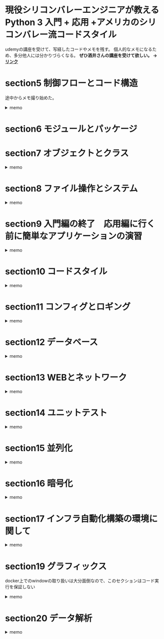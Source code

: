 # 現役シリコンバレーエンジニアが教えるPython 3 入門 + 応用 +アメリカのシリコンバレー流コードスタイル

udemyの講座を受けて、写経したコードやメモを残す。
個人的なメモになるため、多分他人には分かりづらくなる。
**ぜひ酒井さんの講座を受けて欲しい。 -> [リンク](https://www.udemy.com/course/python-beginner/)**

# section5 制御フローとコード構造
途中からメモ撮り始めた。
<details>
<summary>memo</summary>

- デフォルト引数で注意すること
空のリストをデフォルト引数に設定して、二回実行すると二回目の実行時にはリスト要素は2こにな。
これは参照渡しで一度目のリストを呼び出してしまっているから。
そのため、空のリストを渡すのではなく、実行時にリストの指定がなければ生成するようにすること。



- 関数の引数にはタプルや辞書を渡せ、タプルなら*args、辞書なら**kwargsで指定する。
引数設定の順序はアスタリスクの少ない順。辞書を作って入れるというのはよくあるらしい。

- Docstringはチームに夜が、なるべく書く癖をつけよう。

- 関数ない関数の作るシーンは、他の箇所で使わないがその関数内では繰り返し使うとか、煩雑になりそうな時に作る

- クロージャーは、呼び出した時に初めて実行して欲しい。scalaの遅延評価っぽい。

- デコレータは関数の前後に処理を付随させたい時に付け加える。汎用的に使う処理はデコレータにしちゃうとかかな？例えば処理時間を測るとか。

```
# 時間測定のデコレータ
import time


def measure_time(func):
    def wrapper(*args, **kwargs):
        start = time.time()
        result = func(*args, **kwargs)
        elapsed_time = time.time() - start
        print("elapsed_time:{0}".format(elapsed_time) + "[sec]")
        return result

    return wrapper
```

- ラムダ式は同じような処理をするが関数にするほど変更箇所がない時に使う？

- ジェネレータは反復処理をするさ際に、要素を取り出して生成するもの。`next`で次の要素を取り出すが、実行するたびにジェネレータから抜けている。重たい処理を小分けにして実行したいがモチベ。

- リスト内包表記は楽だが、ネストが続くとすごくわかりづらくなる。多くて2重かな。ほかにも辞書、集合、ジェネレータで内包表記が可能。

- 名前空間は変数のスコープの話。グローバル変数やローカル変数とか。

- 例外処理。ほかのエラー全て検知するようなexceptをかくと辛い。
```
try:
    # 試行内容
except #例外型 as ex(#変数名):
    # エラーに応じた処理
else:
    # 正常にtryの内容が終了できた時の処理
finaly:
    # 正常終了、異常終了に関わらず実行する処理
```



</details>

# section6 モジュールとパッケージ

# section7 オブジェクトとクラス
<details>
<summary>memo</summary>

とほほのPython入門(http://www.tohoho-web.com/python/class.html)

基本的なクラスの形は以下
```
class Person(object):
    """ 三重クオートによるコメント """
    
    # コンストラクタ クラスのインスタンス作成時に最初に実行される
    def __init__(self, name):
        self.name = name
    
    def run(self):
        print(f'{self.name} is running.') # selfに格納された値はメソッドでも使える
        
    def __del__(self):
        print('good bye')    
```

使う場合はインスタンスの生成を行い、メソッドの呼び出す
```
person = Person('Mike')
print(person.run()) # Mike is running.

# good bye # __del__で定義された処理が最後に実行される
```



--- 
似たようなクラスを作る場合は継承を行う。
例えば、車クラスを作ればトヨタの車クラス、テスラの車クラスなどに展開できる
```
"""
車    -> トヨタ
     |
     |-> テスラ
"""


class Car(object):
    def __init__(self, name):
        self.name = name
    
    def run(self):
        print('run')
        
class ToyotaCar(Car):
    def __init__(self,name):
        self.name = name
        
    def run(self): # 同名のメソッドを作れば、処理をオーバーライドできる
        print('Toyota run')

```

クラスではプロパティを設定できるが、これはある条件に合致した時だけ、変数の内容を変更できるシーンを作りたい時に使う

---

ダックタイピング

> アヒルと同じような動きをし、アヒルと同じように鳴くことがあるなら、それはアヒルだ

クラスが違くても属性や関数が同じような物ならそれは同じように動くクラスを継承して作るべき


---

抽象クラスや多重継承はあまり積極的に行わなくてもいい。分かりづらくなるし、使い方を熟知していないとバグを生みやすい。


---

クラス内で直接変数に値を渡すと、それはクラス変数になる。
これはインスタンスを2つ作成した時、片方がそのクラス変数の内容を変更するともう片方のインスタンスにもその変更が反映されるので注意が必要。


---

特殊メソッドは`__init__`のようにアンダースコア2つで挟まれた物のこと

</details>


# section8 ファイル操作とシステム
<details>
<summary>memo</summary>

 
 ファイルの作成
 
```
 with open('filenPath', 'w') as f:
     f.write('test')
 ```

ファイルの読み込み
```
 with open('filenPath', 'r') as f:
     print(f.read())

     # もしくは以下でchunkごとに文字を取り出せる
     while True:   
        chunk = 2
        line = f.readline(chunk)
        if not line:
            break
```

- モード指定
    - w -> w+にすることで書き込みと同時に読み込みもできる。しかし、この場合seek(0)で現在地を最初に戻す必要がある。

- テンプレート
    - string.Template()でテンプレート作ることで、変数への注入が行える

- csvの書き込みと読み込み
    - ファイルの書き込みと読み込みと大体同じ。
    - fieldNamesの指定をし、rowの挿入は辞書形式で行う

- ファイル操作
    - os(ファイル操作全般), pathlib(ファイル作成), glob(ファイル検索), shutil(高機能なファイル操作)を使えば大体できる


- tarfile、zipfile
    - ファイルの圧縮展開で使う

- tempfile
    - python上で一時的なファイルを作れる。処理終了時に削除される。

- datetime
    - pythonの時間取得とかのライブラリ

 
 
</details>


# section9 入門編の終了　応用編に行く前に簡単なアプリケーションの演習

<details>
<summary>memo</summary>
 

# **このセクションの動画は何回か見直そう**
- 自分で書いたのがmyCode、講師作成の物がexample
    - 関数ベースでとりあえず動くものとという意識で作成
    - templateはpyで書いたが、必ずしもpyである必要はないし、これだと一々スクロールがめんどいなと思った
    - exportCSVはぱっと見密集していて分かりづらい。細かくても切り分けをするべきだと思った
    - 講師のと比較して、どうして分かりにくいかを言語化した方が良い


- MVCで実装
    - Model：実際の処理、ロジックを記述-> ロボットの言動、ランキングの取得、保存
    - View：表示する部分について記述-> templateとtemplateの呼び出し、変数の代入
    - Controler：ModelとViewの接続部分を記述

- ベースクラスと継承をうまく使う
    - ロボットの言動ならコンストラクタでhelloを言わせる（最初に実行されるから）
    - レストランはロボットの使ったデータをまた使うから継承


</details>


# section10 コードスタイル


<details>
<summary>memo</summary>
 
 Pythonのコード規約 [PEP]
 
- 文章のようにPythonを書く
    - 一番綺麗で読みやすいコードはドキュメントが無くても、コードを読んで何をしているかが分かるコード

- シングルクオートとダブルクオートの使い分け
    - 併用する時、大体はダブルクオートを外側におく

- 便利なツール
    - flake8；コードチェック
    - autopep8：コード規約にしたがって自動整形

</details>

# section11 コンフィグとロギング


<details>
<summary>memo</summary>

参考URL
[Pythonでロギングを学ぼう](https://qiita.com/__init__/items/91e5841ed53d55a7895e)
[logging doc](https://docs.python.org/ja/3/library/logging.html)


- configの作成
    - configParserでconfig.iniの作成・読み込み
    - yamlでconfig.ymlの作成・読み込み
    - 個人的にはtoml使うことが多い。poetryもtoml。
    - circleciの設定とかはyamlで書いていた気がする。

- logging
    - loglevel：下に行くほど重要度が高い。基本はwarning以上がログ表示される
        - debug
        - info
        - warning
        - error
        - critical
    - `logger = getLogger(__name__)`を基本使う

- optparse
    - ファイル実行時に渡す引数やoptionを設定できる
    - config書くほどではないが、ハードコードしたくないこととかに使うのか？
    - あとはloglevelを渡すのにいいかもしれない

- 仮想環境
    - virtualenvが説明されていた
    - 個人的にはローカルで簡単に試す程度ならpyenv+poetryを使っている
        - pythonバージョン：pyenv
        - ライブラリ管理:poetry
    - 最近はdockerに慣れるために逐一Dockerfileを書いている
        - pythonバージョン:Docker
        - ライブラリ管理:poetyr

</details>


# section12 データベース

<details>
<summary>memo</summary>

pythonでDBに色々する

ライブラリ
- sqlalchemy：あとでDB切替ができる 
- mysql関連
    - mysql-connector-python
    - MySQLdb
    - pymysql
- mongoDB関連
    - pymongo

DBの種類
- RDB（リレーショナルデータベース）
    - MySQL
    - postgress
- NoSQL
    - キーバリュー型 (DBM、memcash)
    - ワイドカラム型 (Hbase)
    - ドキュメント型 (MongoDB)
    - グラフ型 (neo4j)


sqlalchemyで立ち上がりを書いて、mysqlに向き先を変えて書き込むようにするとやり直しが少なくて済みそう。
必要に応じてpostgressにできる。今でもRDB多いし、結局GCPのBigQuery使っている。



参考
【超入門】RDBとNoSQLの違いに着目！NoSQLに求めるものとは？
https://tech-blog.rakus.co.jp/entry/20180919/nosql/bigdata


</details>

# section13 WEBとネットワーク


<details>
<summary>memo</summary>


restは大量のリクエストを捌ける
xml_rpcは記述が簡単なのでちょっとした作業で使う場合がある

networkx ：　ネットワークをグラフで図示するツール

</details>



</details>

# section14 ユニットテスト

<details>
<summary>memo</summary>



試した物は
doctest
unittest
pytest


python unittest
- https://qiita.com/aomidro/items/3e3449fde924893f18ca
- https://docs.python.org/ja/3/library/unittest.html

pytest-cov  pytest-xdist -> テストのカバレッジを表示
- --cov=calculation(<- test.pyでimportしているやつ)
- --cov-report term-missing でどの行をテストしていないかも教えてくれる

テストしなくてもいいようなメソッド
- 単にstringを返すだけのメソッドとか
- ifのネストはどこまでかくか -> ifの第一階層までは必ずやるのが一般的
- 失敗が許されない基幹系なら全部やる場合もある


pytest と同じようなライブラリ nose

tox virtualenvにパッケージをインストールしてその仮想環境上でテストを実行できる



どこまでmockするのか
- いれる値は全てmockする場合もある -> ユニットテストのバグを含む可能性があるから外部要因だけmockする場合が多い
- つまりはapiとかDBとかから持ってくる場合にmockする

</details>



# section15 並列化

<details>
<summary>memo</summary>


並列に処理を行う場合

- マルチスレッド：コアは共用、スレッドが複数、メモリは共用
- マルチプロセス：コアが複数、プロセスと対応、メモリもコアに追従

マルチスレッドで使うメソッド
- Thread：メソッドに処理を切り出して、それをworkerとして渡す。リストにして処理をまとめることができる。
- Timer：何秒後にスレッドを実行するか指定
- Lock：スレッドの処理が終わるまで他のスレッドの処理を凍結
- RLock：Lockでは一回の処理だけしか実行できなかったが、同じスレッド内部なら複数回処理実行可能
- Queue：スレッド間で値の受け渡しが可能
- Event：event.set()とevent.wait()でスレッド間の依存関係を記述可能
- Condition：EventとLockを組み合わせたような処理
- Barrier：指定の数のスレッドが立ち上がるまで次の処理を凍結

マルチプロセスで使うメソッド
- マルチスレッドで使ったもの（Lock、RLock、Queue、Event、Condition、Barrier）は基本使える
- Pipe：親プロセスから子プロセスに値を渡す際に使う
- Value、Array：プロセス間で値を共有する形でやり取りする際に使う
- Manager：サーバ間のデータのやり取りをValueやArrayより書きやすいもの。なお、二つに比べると遅い。


高水準のインターフェース concurrent.futures
- 簡単な並列化を行える
- マルチスレッドではじめは書いておいて、コードを動かすマシンのコア数が増えたりしたらマルチプロセスに書き換えることが可能



参考
python 並列処理
https://qiita.com/simonritchie/items/1ce3914eb5444d2157ac

</details>


# section16 暗号化

<details>
<summary>memo</summary>

個人情報や機密情報の取り扱いの際に使う暗号化<br>
-> 基本的に取り扱うものは文字列<br>
-> 文字コードが密接に絡む<br>
-> [新人さんに知って欲しい「文字コード」の話](https://qiita.com/yuji38kwmt/items/b3a7820b4d3b544da4ff)


pythonで扱う場合の例として次のライブラリを使用
- pycrypto（現在はメンテナンスされてないっぽい）
- hashlib

調べてみた他のライブラリ -> [AES対応のPython暗号化ライブラリを比較検証してみた](https://dev.classmethod.jp/articles/python-crypto-libraries/)
- PyCryptodome
- pyca/cryptography



</details>


# section17 インフラ自動化構築の環境に関して

<details>
<summary>memo</summary>

使用ツール
- vagrant
- virtualbox

vargantfileの中身でnetworkの部分はdockerのbridgeで実現するのか？


### Fablic デプロイツール
http://www.fabfile.org/

### Ansible 構成管理ツール
https://docs.ansible.com/




</details>


# section19 グラフィックス
docker上でのwindowの取り扱いは大分面倒なので、このセクションはコード実行を保証しない

<details>
<summary>memo</summary>


### 簡単な描画ツール：turtle
- 線を引いたり、塗り潰したりと行ったことが簡単に行える
- 幾何学模様の作成の際に、forループや再起処理などが学べる

### pythonのGUIツール:tkinter
- 計算機の作成



</details>


# section20 データ解析


<details>
<summary>memo</summary>

- jupyternotebook, numpy, pandasなどの基本操作
- データマイニング
- 株価予測

### pandas_datareader:経済データや金融商品の価格データの取得

- 株価ならAlpha Vantage
- 人口、GDPとかならWorld Bank

速報性には難があるが、金利データを長期的に見るとかなら有用らしい。
記事の多いブログは[こちら](https://www.mazarimono.net/entry/2018/07/20/pandas_datareader)


</details>
